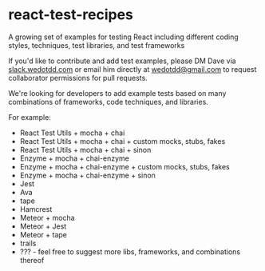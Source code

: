 # react-test-recipes
A growing set of examples for testing React including different coding styles, techniques, test libraries, and test frameworks

If you'd like to contribute and add test examples, please DM Dave via [slack.wedotdd.com](slack.wedotdd.com) or email him directly at wedotdd@gmail.com to request collaborator permissions for pull requests.

We're looking for developers to add example tests based on many combinations of frameworks, code techniques, and libraries.  

For example:

- React Test Utils + mocha + chai
- React Test Utils + mocha + chai + custom mocks, stubs, fakes
- React Test Utils + mocha + chai + sinon
- Enzyme + mocha + chai-enzyme
- Enzyme + mocha + chai-enzyme + custom mocks, stubs, fakes
- Enzyme + mocha + chai-enzyme + sinon
- Jest
- Ava
- tape
- Hamcrest
- Meteor + mocha
- Meteor + Jest
- Meteor + tape
- trails
- ??? - feel free to suggest more libs, frameworks, and combinations thereof
